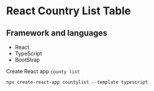 # React Country List Table 
## Framework and languages 
- React
- TypeScript  
- BootStrap
  
Create React app `county list`

`npx create-react-app countylist --template typescript`